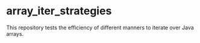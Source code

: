 # array_iter_strategies

This repository tests the efficiency of different manners to iterate over Java
arrays.
